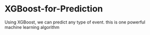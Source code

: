 # XGBoost-for-Prediction
Using XGBoost, we can predict any type of event. this is one powerful machine learning algorithm
